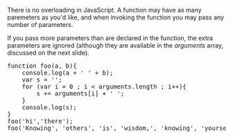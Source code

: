There is no overloading in JavaScript. A function may have as many paremeters as you'd like, 
and when invoking the function you may pass any number of parameters.

If you pass more parameters than are declared in the function, the extra parameters are
ignored (although they are available in the *arguments* array, discussed on the next slide).

<pre class="runnable">
function foo(a, b){
    console.log(a + ' ' + b);
    var s = '';
    for (var i = 0 ; i < arguments.length ; i++){
        s += arguments[i] + ' ';
    }
    console.log(s);
}
foo('hi','there');
foo('Knowing', 'others', 'is', 'wisdom,', 'knowing', 'yourself', 'is', 'enlightenment');
</pre>